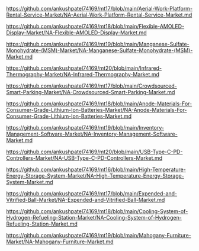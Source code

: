 <p><a href="https://github.com/ankushpatel74169/mt17/blob/main/Aerial-Work-Platform-Rental-Service-Market/NA-Aerial-Work-Platform-Rental-Service-Market.md">https://github.com/ankushpatel74169/mt17/blob/main/Aerial-Work-Platform-Rental-Service-Market/NA-Aerial-Work-Platform-Rental-Service-Market.md</a></p><p><a href="https://github.com/ankushpatel74169/mt18/blob/main/Flexible-AMOLED-Display-Market/NA-Flexible-AMOLED-Display-Market.md">https://github.com/ankushpatel74169/mt18/blob/main/Flexible-AMOLED-Display-Market/NA-Flexible-AMOLED-Display-Market.md</a></p><p><a href="https://github.com/ankushpatel74169/mt19/blob/main/Manganese-Sulfate-Monohydrate-(MSM)-Market/NA-Manganese-Sulfate-Monohydrate-(MSM)-Market.md">https://github.com/ankushpatel74169/mt19/blob/main/Manganese-Sulfate-Monohydrate-(MSM)-Market/NA-Manganese-Sulfate-Monohydrate-(MSM)-Market.md</a></p><p><a href="https://github.com/ankushpatel74169/mt20/blob/main/Infrared-Thermography-Market/NA-Infrared-Thermography-Market.md">https://github.com/ankushpatel74169/mt20/blob/main/Infrared-Thermography-Market/NA-Infrared-Thermography-Market.md</a></p><p><a href="https://github.com/ankushpatel74169/mt17/blob/main/Crowdsourced-Smart-Parking-Market/NA-Crowdsourced-Smart-Parking-Market.md">https://github.com/ankushpatel74169/mt17/blob/main/Crowdsourced-Smart-Parking-Market/NA-Crowdsourced-Smart-Parking-Market.md</a></p><p><a href="https://github.com/ankushpatel74169/mt18/blob/main/Anode-Materials-For-Consumer-Grade-Lithium-Ion-Batteries-Market/NA-Anode-Materials-For-Consumer-Grade-Lithium-Ion-Batteries-Market.md">https://github.com/ankushpatel74169/mt18/blob/main/Anode-Materials-For-Consumer-Grade-Lithium-Ion-Batteries-Market/NA-Anode-Materials-For-Consumer-Grade-Lithium-Ion-Batteries-Market.md</a></p><p><a href="https://github.com/ankushpatel74169/mt19/blob/main/Inventory-Management-Software-Market/NA-Inventory-Management-Software-Market.md">https://github.com/ankushpatel74169/mt19/blob/main/Inventory-Management-Software-Market/NA-Inventory-Management-Software-Market.md</a></p><p><a href="https://github.com/ankushpatel74169/mt20/blob/main/USB-Type-C-PD-Controllers-Market/NA-USB-Type-C-PD-Controllers-Market.md">https://github.com/ankushpatel74169/mt20/blob/main/USB-Type-C-PD-Controllers-Market/NA-USB-Type-C-PD-Controllers-Market.md</a></p><p><a href="https://github.com/ankushpatel74169/mt16/blob/main/High-Temperature-Energy-Storage-System-Market/NA-High-Temperature-Energy-Storage-System-Market.md">https://github.com/ankushpatel74169/mt16/blob/main/High-Temperature-Energy-Storage-System-Market/NA-High-Temperature-Energy-Storage-System-Market.md</a></p><p><a href="https://github.com/ankushpatel74169/mt17/blob/main/Expended-and-Vitrified-Ball-Market/NA-Expended-and-Vitrified-Ball-Market.md">https://github.com/ankushpatel74169/mt17/blob/main/Expended-and-Vitrified-Ball-Market/NA-Expended-and-Vitrified-Ball-Market.md</a></p><p><a href="https://github.com/ankushpatel74169/mt18/blob/main/Cooling-System-of-Hydrogen-Refueling-Station-Market/NA-Cooling-System-of-Hydrogen-Refueling-Station-Market.md">https://github.com/ankushpatel74169/mt18/blob/main/Cooling-System-of-Hydrogen-Refueling-Station-Market/NA-Cooling-System-of-Hydrogen-Refueling-Station-Market.md</a></p><p><a href="https://github.com/ankushpatel74169/mt19/blob/main/Mahogany-Furniture-Market/NA-Mahogany-Furniture-Market.md">https://github.com/ankushpatel74169/mt19/blob/main/Mahogany-Furniture-Market/NA-Mahogany-Furniture-Market.md</a></p>
